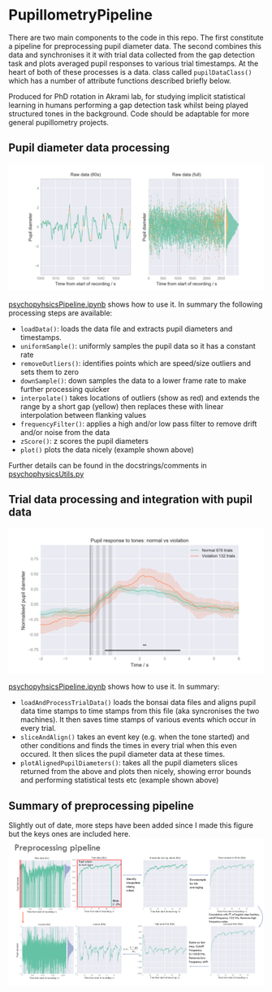 # PupillometryPipeline

There are two main components to the code in this repo. The first constitute a pipeline for preprocessing pupil diameter data. The second combines this data and synchronises it it with trial data collected from the gap detection task and plots averaged pupil responses to various trial timestamps. At the heart of both of these processes is a data. class called `pupilDataClass()` which has a number of attribute functions described briefly below. 

Produced for PhD rotation in Akrami lab, for studying implicit statistical learning in humans performing a gap detection task whilst being played structured tones in the background. Code should be adaptable for more general pupillometry projects. 

## Pupil diameter data processing

![](./figures/readme/readme1.png)

[psychopyhsicsPipeline.ipynb](./psychopyhsicsPipeline.ipynb) shows how to use it. In summary the following processing steps are available:

* `loadData()`: loads the data file and extracts pupil diameters and timestamps.
* `uniformSample()`: uniformly samples the pupil data so it has a constant rate
* `removeOutliers()`: identifies points which are speed/size outliers and sets them to zero
* `downSample()`: down samples the data to a lower frame rate to make further processing quicker
* `interpolate()` takes locations of outliers (show as red) and extends the range by a short gap (yellow) then replaces these with linear interpolation between flanking values
* `frequencyFilter()`: applies a high and/or low pass filter to remove drift and/or noise from the data
* `zScore()`: z scores the pupil diameters
* `plot()` plots the data nicely (example shown above) 

Further details can be found in the docstrings/comments in [psychophysicsUtils.py](./psychophysicsUtils.py)

## Trial data processing and integration with pupil data

![](./figures/readme/readme2.png)

[psychopyhsicsPipeline.ipynb](./psychopyhsicsPipeline.ipynb) shows how to use it. In summary: 

* `loadAndProcessTrialData()` loads the bonsai data files and aligns pupil data time stamps to time stamps from this file (aka syncronises the two machines). It then saves time stamps of various events which occur in every trial. 
* `sliceAndAlign()` takes an event key (e.g. when the tone started) and other conditions and finds the times in every trial when this even occured. It then slices the pupil diameter data at these times. 
* `plotAlignedPupilDiameters()`: takes all the pupil diameters slices returned from the above and plots then nicely, showing error bounds and performing statistical tests etc (example shown above)






## Summary of preprocessing pipeline
 Slightly out of date, more steps have been added since I made this figure but the keys ones are included here.
 ![](./figures/readme/readme3.png)



